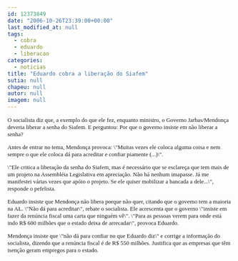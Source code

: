 ```yaml
---
id: 12373849
date: "2006-10-26T23:39:00+00:00"
last_modified_at: null
tags:
  - cobra
  - eduardo
  - liberacao
categories:
  - noticias
title: "Eduardo cobra a liberação do Siafem"
sutia: null
chapeu: null
autor: null
imagem: null
---
```

<p><FONT size=2></p>
<p><P><FONT face=Verdana>O socialista diz que, a exemplo do que ele fez, enquanto ministro, o Governo Jarbas/Mendonça deveria liberar a senha do Siafem. E perguntou: Por que o governo insiste em não liberar a senha?</FONT></P></p>
<p><P><FONT face=Verdana>Antes de entrar no tema, Mendonça provoca: \"Muitas vezes ele coloca alguma coisa e nem sempre o que ele coloca dá para acreditar e confiar piamente (...)\". </FONT></P></p>
<p><P><FONT face=Verdana>\"Ele critica a liberação da senha do Siafem, mas é necessário que se esclareça que tem mais de um projeto na Assembléia Legislativa em apreciação. Não há nenhum imapasse. Já me manifestei várias vezes que apóio o projeto. Se ele quiser mobilizar a bancada a dele...\", responde o pefelista. </FONT></P></p>
<p><P><FONT face=Verdana>Eduardo insiste que Mendonça não libera porque não quer, citando que o governo tem a maioria na AL. \"Não dá para acreditar\", rebate o socialista. Ele acrescenta que o governo \"insiste em fazer da renúncia fiscal uma carta que ninguém vê\". \"Para as pessoas verem para onde está indo R$ 600 milhões que o estado deixa de arrecadar\", provoca Eduardo. </FONT></P></p>
<p><P><FONT face=Verdana>Mendonça insiste que \"não dá para confiar no que Eduardo diz\" e corrige a informação do socialista, dizendo que a renúncia fiscal é de R$ 550 milhões. Justifica que as empresas que têm isenção geram empregos para o estado.</FONT> </P></FONT> </p>
